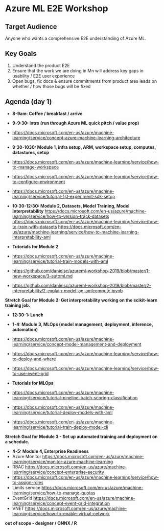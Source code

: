 # Azure ML E2E Workshop

## Target Audience
Anyone who wants a comprehensive E2E understanding of Azure ML.

## Key Goals
1.	Understand the product E2E
2.	Ensure that the work we are doing in Mn will address key gaps in usability / E2E user experience
3.	Open bugs, fix docs & ensure commitments from product area leads on whether / how those bugs will be fixed

## Agenda (day 1)
- **8-9am: Coffee / breakfast / arrive**
- **9-9:30: Intro (run through Azure ML quick pitch / value prop)** 
- https://docs.microsoft.com/en-us/azure/machine-learning/service/concept-azure-machine-learning-architecture

- **9:30-1030: Module 1, infra setup, ARM, workspace setup, computes, datastores, setup**
- https://docs.microsoft.com/en-us/azure/machine-learning/service/how-to-manage-workspace
- https://docs.microsoft.com/en-us/azure/machine-learning/service/how-to-configure-environment
- https://docs.microsoft.com/en-us/azure/machine-learning/service/tutorial-1st-experiment-sdk-setup


- **10:30-12:30: Module 2, Datasets, Model Training, Model Interpretability**
https://docs.microsoft.com/en-us/azure/machine-learning/service/how-to-version-track-datasets
https://docs.microsoft.com/en-us/azure/machine-learning/service/how-to-train-with-datasets
https://docs.microsoft.com/en-us/azure/machine-learning/service/how-to-machine-learning-interpretability-aml

- **Tutorials for Module 2**
- https://docs.microsoft.com/en-us/azure/machine-learning/service/tutorial-train-models-with-aml
- https://github.com/danielsc/azureml-workshop-2019/blob/master/1-new-workspace/3-automl.md
- https://github.com/danielsc/azureml-workshop-2019/blob/master/2-interpretability/2-explain-model-on-amlcompute.ipynb

**Stretch Goal for Module 2: Get interpretability working on the scikit-learn training job.**

- **12:30-1: Lunch**

- **1-4: Module 3, MLOps (model management, deployment, inference, automation)**
- https://docs.microsoft.com/en-us/azure/machine-learning/service/concept-model-management-and-deployment
- https://docs.microsoft.com/en-us/azure/machine-learning/service/how-to-deploy-and-where
- https://docs.microsoft.com/en-us/azure/machine-learning/service/how-to-use-event-grid

- **Tutorials for MLOps**
- https://docs.microsoft.com/en-us/azure/machine-learning/service/tutorial-pipeline-batch-scoring-classification
- https://docs.microsoft.com/en-us/azure/machine-learning/service/tutorial-deploy-models-with-aml
- https://docs.microsoft.com/en-us/azure/machine-learning/service/tutorial-train-deploy-model-cli

**Stretch Goal for Module 3 - Set up automated training and deployment on a schedule.**

- **4-5: Module 4, Enterprise Readiness**
- Azure Monitor https://docs.microsoft.com/en-us/azure/machine-learning/service/monitor-azure-machine-learning
- RBAC https://docs.microsoft.com/en-us/azure/machine-learning/service/concept-enterprise-security
- https://docs.microsoft.com/en-us/azure/machine-learning/service/how-to-assign-roles
- Limits service https://docs.microsoft.com/en-us/azure/machine-learning/service/how-to-manage-quotas
- EventGrid https://docs.microsoft.com/en-us/azure/machine-learning/service/concept-event-grid-integration
- VNET https://docs.microsoft.com/en-us/azure/machine-learning/service/how-to-enable-virtual-network



**out of scope - designer / ONNX / R**
